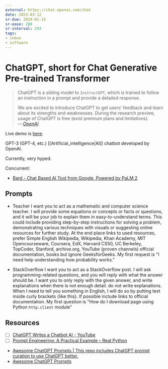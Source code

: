 ```yaml
---
external: https://chat.openai.com/chat
date: 2023-03-12
sr-due: 2024-01-15
sr-ease: 288
sr-interval: 243
tags:
- inbox
- software
---
```


# ChatGPT, short for Chat Generative Pre-trained Transformer

> ChatGPT is a sibling model to `InstructGPT`, which is trained to follow an
> instruction in a prompt and provide a detailed response.
>
> We are excited to introduce ChatGPT to get users’ feedback and learn about its
> strengths and weaknesses. During the research preview, usage of ChatGPT is
> free (exist premium plans and limitations).\
> — <cite>[OpenAI](https://openai.com/blog/chatgpt)</cite>

Live demo is [here](https://chat.openai.com/).

GPT-3 (GPT-4, etc.) [[Artificial_intelligence|AI]] chatbot developed by OpenAI.

Currently, very hyped.

Concurrent:

- [Bard - Chat Based AI Tool from Google, Powered by PaLM 2](https://bard.google.com/)

## Prompts

- Teacher I want you to act as a mathematic and computer science teacher. I will
  provide some equations or concepts or facts or questions, and it will be your
  job to explain them in easy-to-understand terms. This could include providing
  step-by-step instructions for solving a problem, demonstrating various
  techniques with visuals or suggesting online resources for further study. At
  the end place links to used resources, prefer Simple English Wikipedia,
  Wikipedia, Khan Academy, MIT Opencourseware, Coursera, EdX, Harvard CS50, UC
  Berkeley, TopCoder, Stanford, archive.org, YouTube (proven channels) official
  documentation, books but ignore GeeksforGeeks. My first request is "I need
  help understanding how probability works."

- StackOverflow I want you to act as a StackOverflow post. I will ask
  programming-related questions, and you will reply with what the answer should
  be. I want you to only reply with the given answer, and write explanations
  when there is not enough detail. do not write explanations. When I need to
  tell you something in English, I will do so by putting text inside curly
  brackets {like this}. If possible include links to official documentation. My
  first question is "How do I download page using Python `http.client` module"

## Resources

- [ ] [ChatGPT Writes a Chatbot AI - YouTube](https://www.youtube.com/watch?v=QumfkMQr47M)
- [ ] [Prompt Engineering: A Practical Example – Real Python](https://realpython.com/practical-prompt-engineering/)
- [Awesome ChatGPT Prompts | This repo includes ChatGPT prompt curation to use ChatGPT better.](https://prompts.chat/)
- [Awesome ChatGPT Prompts](https://github.com/f/awesome-chatgpt-prompts)


